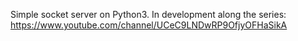 Simple socket server on Python3. In development along the series: https://www.youtube.com/channel/UCeC9LNDwRP9OfjyOFHaSikA
